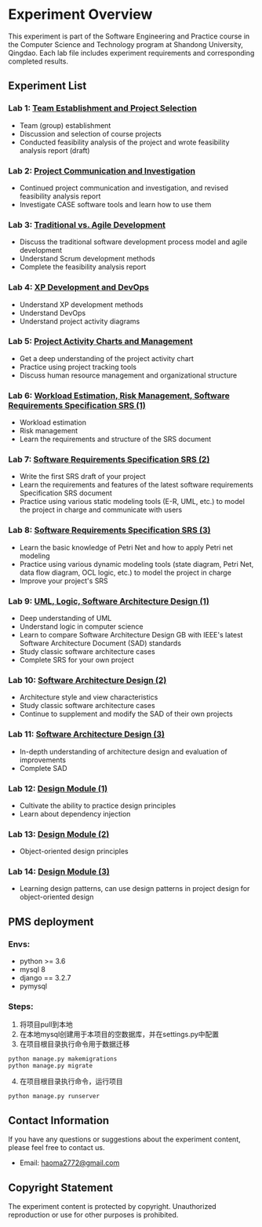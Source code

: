 # Experiment Overview

This experiment is part of the Software Engineering and Practice course in the Computer Science and Technology program at Shandong University, Qingdao. Each lab file includes experiment requirements and corresponding completed results.

## Experiment List

### Lab 1: [Team Establishment and Project Selection](lab1/lab1_requirement.pdf)
   - Team (group) establishment
   - Discussion and selection of course projects
   - Conducted feasibility analysis of the project and wrote feasibility analysis report (draft)

### Lab 2: [Project Communication and Investigation](lab2/lab2_requirement.pdf)
   - Continued project communication and investigation, and revised feasibility analysis report
   - Investigate CASE software tools and learn how to use them

### Lab 3: [Traditional vs. Agile Development](lab3/lab3_requirement.pdf)
   - Discuss the traditional software development process model and agile development
   - Understand Scrum development methods
   - Complete the feasibility analysis report

### Lab 4: [XP Development and DevOps](lab4/lab4_requirement.pdf)
   - Understand XP development methods
   - Understand DevOps
   - Understand project activity diagrams

### Lab 5: [Project Activity Charts and Management](lab5/lab5_requirement.pdf)
   - Get a deep understanding of the project activity chart
   - Practice using project tracking tools
   - Discuss human resource management and organizational structure

### Lab 6: [Workload Estimation, Risk Management, Software Requirements Specification SRS (1)](lab6/lab6_requirement.pdf)
   - Workload estimation
   - Risk management
   - Learn the requirements and structure of the SRS document

### Lab 7: [Software Requirements Specification SRS (2)](lab7/lab7_requirement.pdf)
   - Write the first SRS draft of your project
   - Learn the requirements and features of the latest software requirements Specification SRS document
   - Practice using various static modeling tools (E-R, UML, etc.) to model the project in charge and communicate with users

### Lab 8: [Software Requirements Specification SRS (3)](lab8/lab8_requirement.pdf)
   - Learn the basic knowledge of Petri Net and how to apply Petri net modeling
   - Practice using various dynamic modeling tools (state diagram, Petri Net, data flow diagram, OCL logic, etc.) to model the project in charge
   - Improve your project's SRS

### Lab 9: [UML, Logic, Software Architecture Design (1)](lab9/lab9_requirement.pdf)
   - Deep understanding of UML
   - Understand logic in computer science
   - Learn to compare Software Architecture Design GB with IEEE's latest Software Architecture Document (SAD) standards
   - Study classic software architecture cases
   - Complete SRS for your own project

### Lab 10: [Software Architecture Design (2)](lab10/lab10_requirement.pdf)
   - Architecture style and view characteristics
   - Study classic software architecture cases
   - Continue to supplement and modify the SAD of their own projects

### Lab 11: [Software Architecture Design (3)](lab11/lab11_requirement.pdf)
   - In-depth understanding of architecture design and evaluation of improvements
   - Complete SAD 

### Lab 12: [Design Module (1)](lab12/lab12_requirement.pdf)
   - Cultivate the ability to practice design principles
   - Learn about dependency injection

### Lab 13: [Design Module (2)](lab13/lab13_requirement.pdf)
   - Object-oriented design principles
### Lab 14: [Design Module (3)](lab14/lab14_requirement.pdf)
   - Learning design patterns, can use design patterns in project design for object-oriented design

## PMS deployment
### Envs:
+ python >= 3.6
+ mysql 8
+ django == 3.2.7
+ pymysql
### Steps:
1. 将项目pull到本地
2. 在本地mysql创建用于本项目的空数据库，并在settings.py中配置
3. 在项目根目录执行命令用于数据迁移
```
python manage.py makemigrations
python manage.py migrate
```
4. 在项目根目录执行命令，运行项目
```
python manage.py runserver
```

## Contact Information

If you have any questions or suggestions about the experiment content, please feel free to contact us.

- Email: haoma2772@gmail.com

## Copyright Statement

The experiment content is protected by copyright. Unauthorized reproduction or use for other purposes is prohibited.
